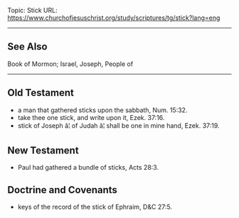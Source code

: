 Topic: Stick
URL: https://www.churchofjesuschrist.org/study/scriptures/tg/stick?lang=eng

---

## See Also

Book of Mormon; Israel, Joseph, People of

---

## Old Testament

- a man that gathered sticks upon the sabbath, Num. 15:32.
- take thee one stick, and write upon it, Ezek. 37:16.
- stick of Joseph â¦ of Judah â¦ shall be one in mine hand, Ezek. 37:19.

## New Testament

- Paul had gathered a bundle of sticks, Acts 28:3.

## Doctrine and Covenants

- keys of the record of the stick of Ephraim, D&C 27:5.

